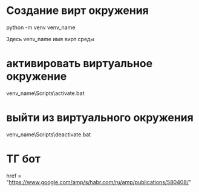 # Создание вирт окружения

python -m venv venv_name

Здесь venv_name имя вирт среды

# активировать виртуальное окружение

venv_name\Scripts\activate.bat

# выйти из виртуального окружения

venv_name\Scripts\deactivate.bat

# ТГ бот

href = "https://www.google.com/amp/s/habr.com/ru/amp/publications/580408/"